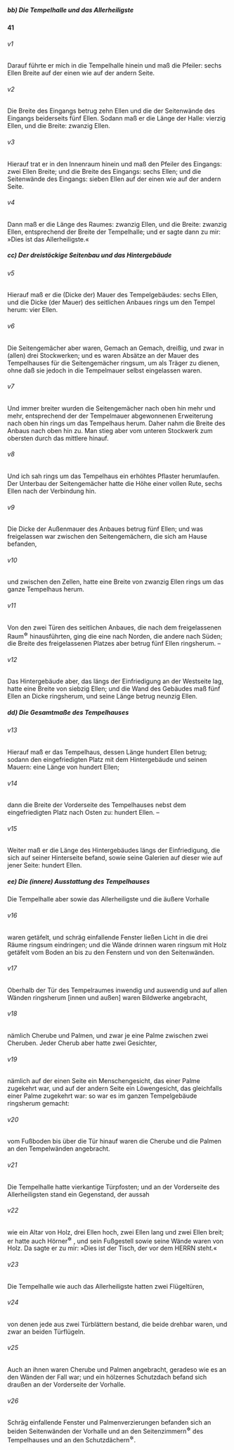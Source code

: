 ##### bb) Die Tempelhalle und das Allerheiligste

__41__

###### v1
Darauf führte er mich in die Tempelhalle hinein und maß die Pfeiler: sechs Ellen Breite auf der einen wie auf der andern Seite.

###### v2
Die Breite des Eingangs betrug zehn Ellen und die der Seitenwände des Eingangs beiderseits fünf Ellen. Sodann maß er die Länge der Halle: vierzig Ellen, und die Breite: zwanzig Ellen.

###### v3
Hierauf trat er in den Innenraum hinein und maß den Pfeiler des Eingangs: zwei Ellen Breite; und die Breite des Eingangs: sechs Ellen; und die Seitenwände des Eingangs: sieben Ellen auf der einen wie auf der andern Seite.

###### v4
Dann maß er die Länge des Raumes: zwanzig Ellen, und die Breite: zwanzig Ellen, entsprechend der Breite der Tempelhalle; und er sagte dann zu mir: »Dies ist das Allerheiligste.«

##### cc) Der dreistöckige Seitenbau und das Hintergebäude


###### v5
Hierauf maß er die (Dicke der) Mauer des Tempelgebäudes: sechs Ellen, und die Dicke (der Mauer) des seitlichen Anbaues rings um den Tempel herum: vier Ellen.

###### v6
Die Seitengemächer aber waren, Gemach an Gemach, dreißig, und zwar in (allen) drei Stockwerken; und es waren Absätze an der Mauer des Tempelhauses für die Seitengemächer ringsum, um als Träger zu dienen, ohne daß sie jedoch in die Tempelmauer selbst eingelassen waren.

###### v7
Und immer breiter wurden die Seitengemächer nach oben hin mehr und mehr, entsprechend der der Tempelmauer abgewonnenen Erweiterung nach oben hin rings um das Tempelhaus herum. Daher nahm die Breite des Anbaus nach oben hin zu. Man stieg aber vom unteren Stockwerk zum obersten durch das mittlere hinauf.

###### v8
Und ich sah rings um das Tempelhaus ein erhöhtes Pflaster herumlaufen. Der Unterbau der Seitengemächer hatte die Höhe einer vollen Rute, sechs Ellen nach der Verbindung hin.

###### v9
Die Dicke der Außenmauer des Anbaues betrug fünf Ellen; und was freigelassen war zwischen den Seitengemächern, die sich am Hause befanden,

###### v10
und zwischen den Zellen, hatte eine Breite von zwanzig Ellen rings um das ganze Tempelhaus herum.

###### v11
Von den zwei Türen des seitlichen Anbaues, die nach dem freigelassenen Raum<sup title="oder: Platz">&#x2732;</sup>
 hinausführten, ging die eine nach Norden, die andere nach Süden; die Breite des freigelassenen Platzes aber betrug fünf Ellen ringsherum. –

###### v12
Das Hintergebäude aber, das längs der Einfriedigung an der Westseite lag, hatte eine Breite von siebzig Ellen; und die Wand des Gebäudes maß fünf Ellen an Dicke ringsherum, und seine Länge betrug neunzig Ellen.

##### dd) Die Gesamtmaße des Tempelhauses


###### v13
Hierauf maß er das Tempelhaus, dessen Länge hundert Ellen betrug; sodann den eingefriedigten Platz mit dem Hintergebäude und seinen Mauern: eine Länge von hundert Ellen;

###### v14
dann die Breite der Vorderseite des Tempelhauses nebst dem eingefriedigten Platz nach Osten zu: hundert Ellen. –

###### v15
Weiter maß er die Länge des Hintergebäudes längs der Einfriedigung, die sich auf seiner Hinterseite befand, sowie seine Galerien auf dieser wie auf jener Seite: hundert Ellen.

##### ee) Die (innere) Ausstattung des Tempelhauses

Die Tempelhalle aber sowie das Allerheiligste und die äußere Vorhalle

###### v16
waren getäfelt, und schräg einfallende Fenster ließen Licht in die drei Räume ringsum eindringen; und die Wände drinnen waren ringsum mit Holz getäfelt vom Boden an bis zu den Fenstern und von den Seitenwänden.

###### v17
Oberhalb der Tür des Tempelraumes inwendig und auswendig und auf allen Wänden ringsherum [innen und außen] waren Bildwerke angebracht,

###### v18
nämlich Cherube und Palmen, und zwar je eine Palme zwischen zwei Cheruben. Jeder Cherub aber hatte zwei Gesichter,

###### v19
nämlich auf der einen Seite ein Menschengesicht, das einer Palme zugekehrt war, und auf der andern Seite ein Löwengesicht, das gleichfalls einer Palme zugekehrt war: so war es im ganzen Tempelgebäude ringsherum gemacht:

###### v20
vom Fußboden bis über die Tür hinauf waren die Cherube und die Palmen an den Tempelwänden angebracht.

###### v21
Die Tempelhalle hatte vierkantige Türpfosten; und an der Vorderseite des Allerheiligsten stand ein Gegenstand, der aussah

###### v22
wie ein Altar von Holz, drei Ellen hoch, zwei Ellen lang und zwei Ellen breit; er hatte auch Hörner<sup title="= vorspringende Ecken">&#x2732;</sup>
, und sein Fußgestell sowie seine Wände waren von Holz. Da sagte er zu mir: »Dies ist der Tisch, der vor dem HERRN steht.«

###### v23
Die Tempelhalle wie auch das Allerheiligste hatten zwei Flügeltüren,

###### v24
von denen jede aus zwei Türblättern bestand, die beide drehbar waren, und zwar an beiden Türflügeln.

###### v25
Auch an ihnen waren Cherube und Palmen angebracht, geradeso wie es an den Wänden der Fall war; und ein hölzernes Schutzdach befand sich draußen an der Vorderseite der Vorhalle.

###### v26
Schräg einfallende Fenster und Palmenverzierungen befanden sich an beiden Seitenwänden der Vorhalle und an den Seitenzimmern<sup title="oder: Seitenflügeln?">&#x2732;</sup>
 des Tempelhauses und an den Schutzdächern<sup title="?">&#x2732;</sup>.